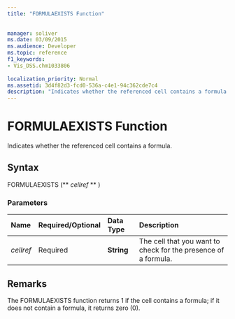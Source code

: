 ```yaml
---
title: "FORMULAEXISTS Function"
 
 
manager: soliver
ms.date: 03/09/2015
ms.audience: Developer
ms.topic: reference
f1_keywords:
- Vis_DSS.chm1033806
 
localization_priority: Normal
ms.assetid: 3d4f82d3-fcd0-536a-c4e1-94c362cde7c4
description: "Indicates whether the referenced cell contains a formula."
---
```


# FORMULAEXISTS Function

Indicates whether the referenced cell contains a formula. 
  
## Syntax

FORMULAEXISTS (** *cellref* ** ) 
  
### Parameters

|**Name**|**Required/Optional**|**Data Type**|**Description**|
|:-----|:-----|:-----|:-----|
| _cellref_ <br/> |Required  <br/> |**String** <br/> |The cell that you want to check for the presence of a formula.  <br/> |
   
## Remarks

The FORMULAEXISTS function returns 1 if the cell contains a formula; if it does not contain a formula, it returns zero (0). 
  

